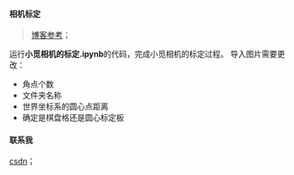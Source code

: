 #### 相机标定

> [博客参考](https://blog.csdn.net/chenshiming1995/article/details/106422805)；

运行**小觅相机的标定.ipynb**的代码，完成小觅相机的标定过程。
导入图片需要更改：
- 角点个数
- 文件夹名称
- 世界坐标系的圆心点距离
- 确定是棋盘格还是圆心标定板

#### 联系我

[csdn](https://blog.csdn.net/chenshiming1995/article/details/106422805)；



